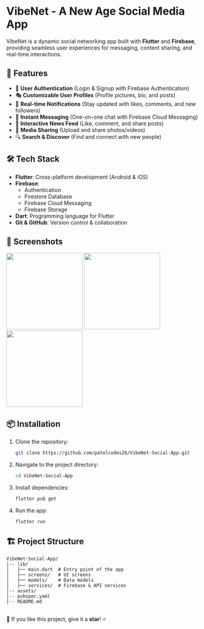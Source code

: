 # VibeNet - A New Age Social Media App

VibeNet is a dynamic social networking app built with **Flutter** and **Firebase**, providing seamless user experiences for messaging, content sharing, and real-time interactions.

## 🚀 Features
- 🔐 **User Authentication** (Login & Signup with Firebase Authentication)
- 🎭 **Customizable User Profiles** (Profile pictures, bio, and posts)
- 📢 **Real-time Notifications** (Stay updated with likes, comments, and new followers)
- 💬 **Instant Messaging** (One-on-one chat with Firebase Cloud Messaging)
- 🏡 **Interactive News Feed** (Like, comment, and share posts)
- 📸 **Media Sharing** (Upload and share photos/videos)
- 🔍 **Search & Discover** (Find and connect with new people)

## 🛠 Tech Stack
- **Flutter**: Cross-platform development (Android & iOS)
- **Firebase**:
  - Authentication
  - Firestore Database
  - Firebase Cloud Messaging
  - Firebase Storage
- **Dart**: Programming language for Flutter
- **Git & GitHub**: Version control & collaboration

## 📸 Screenshots
<img src="screenshots/login.png" width="200" /> <img src="screenshots/feed.png" width="200" /> <img src="screenshots/chat.png" width="200" />

## 📦 Installation
1. Clone the repository:
   
   ```sh
   git clone https://github.com/patelcodes26/VibeNet-Social-App.git
   ```
3. Navigate to the project directory:
   
   ```sh
   cd VibeNet-Social-App
   ```
5. Install dependencies:
   
   ```sh
   flutter pub get
   ```
7. Run the app:
   
   ```sh
   flutter run
   ```

## 🏗️ Project Structure
```
VibeNet-Social-App/
│-- lib/
│   ├── main.dart  # Entry point of the app
│   ├── screens/   # UI screens
│   ├── models/    # Data models
│   ├── services/  # Firebase & API services
│-- assets/
│-- pubspec.yaml
│-- README.md
```

##
🌟 If you like this project, give it a **star**! ⭐
